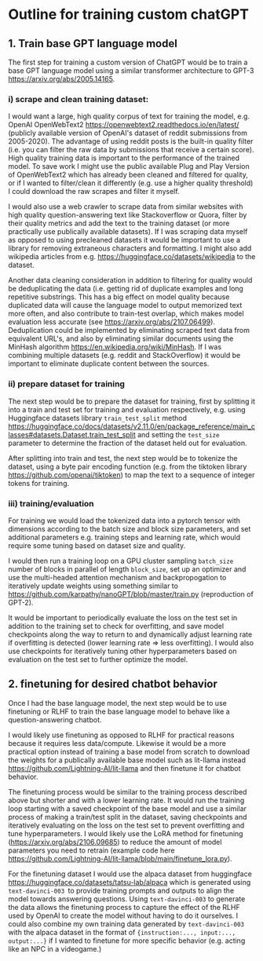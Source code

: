 # Outline for training custom chatGPT

## 1. Train base GPT language model

The first step for training a custom version of ChatGPT would be to train a base GPT language model using a similar transformer architecture to GPT-3 https://arxiv.org/abs/2005.14165.

### i) scrape and clean training dataset:

I would want a large, high quality corpus of text for training the model, e.g. OpenAI OpenWebText2 https://openwebtext2.readthedocs.io/en/latest/ (publicly available version of OpenAI's dataset of reddit submissions from 2005-2020). The advantage of using reddit posts is the built-in quality filter (i.e. you can filter the raw data by submissions that receive a certain score). High quality training data is important to the performance of the trained model. To save work I might use the public available Plug and Play Version of OpenWebText2 which has already been cleaned and filtered for quality, or if I wanted to filter/clean it differently (e.g. use a higher quality threshold) I could download the raw scrapes and filter it myself.

I would also use a web crawler to scrape data from similar websites with high quality question-answering text like Stackoverflow or Quora, filter by their quality metrics and add the text to the training dataset (or more practically use publically available datasets). If I was scraping data myself as opposed to using precleaned datasets it would be important to use a library for removing extraneous characters and formatting. I might also add wikipedia articles from e.g. https://huggingface.co/datasets/wikipedia to the dataset.

Another data cleaning consideration in addition to filtering for quality would be deduplicating the data (i.e. getting rid of duplicate examples and long repetitive substrings. This has a big effect on model quality because duplicated data will cause the language model to output memorized text more often, and also contribute to train-test overlap, which makes model evaluation less accurate (see https://arxiv.org/abs/2107.06499). Deduplication could be implemented by eliminating scraped text data from equivalent URL's, and also by eliminating similar documents using the MinHash algorithm https://en.wikipedia.org/wiki/MinHash. If I was combining multiple datasets (e.g. reddit and StackOverflow) it would be important to eliminate duplicate content between the sources.

### ii) prepare dataset for training

The next step would be to prepare the dataset for training, first by splitting it into a train and test set for training and evaluation respectively, e.g. using Huggingface datasets library ```train_test_split``` method https://huggingface.co/docs/datasets/v2.11.0/en/package_reference/main_classes#datasets.Dataset.train_test_split and setting the ```test_size ``` parameter to determine the fraction of the dataset held out for evaluation.

After splitting into train and test, the next step would be to tokenize the dataset, using a byte pair encoding function (e.g. from the tiktoken library https://github.com/openai/tiktoken) to map the text to a sequence of integer tokens for training.

### iii) training/evaluation

For training we would load the tokenized data into a pytorch tensor with dimensions according to the batch size and block size parameters, and set additional parameters e.g. training steps and learning rate, which would require some tuning based on dataset size and quality. 

I would then run a training loop on a GPU cluster sampling ```batch_size ``` number of blocks in parallel of length ```block_size```, set up an optimizer and use the multi-headed attention mechanism and backpropogation to iteratively update weights using something similar to https://github.com/karpathy/nanoGPT/blob/master/train.py (reproduction of GPT-2). 

It would be important to periodically evaluate the loss on the test set in addition to the training set to check for overfitting, and save model checkpoints along the way to return to and dynamically adjust learning rate if overfitting is detected (lower learning rate => less overfitting). I would also use checkpoints for iteratively tuning other hyperparameters based on evaluation on the test set to further optimize the model.

## 2. finetuning for desired chatbot behavior

Once I had the base language model, the next step would be to use finetuning or RLHF to train the base language model to behave like a question-answering chatbot.

I would likely use finetuning as opposed to RLHF for practical reasons because it requires less data/compute. Likewise it would be a more practical option instead of training a base model from scratch to download the weights for a publically available base model such as lit-llama instead https://github.com/Lightning-AI/lit-llama and then finetune it for chatbot behavior.

The finetuning process would be similar to the training process described above but shorter and with a lower learning rate. It would run the training loop starting with a saved checkpoint of the base model and use a similar process of making a train/test split in the dataset, saving checkpoints and iteratively evaluating on the loss on the test set to prevent overfitting and tune hyperparameters. I would likely use the LoRA method for finetuning (https://arxiv.org/abs/2106.09685) to reduce the amount of model parameters you need to retrain (example code here https://github.com/Lightning-AI/lit-llama/blob/main/finetune_lora.py). 

For the finetuning dataset I would use the alpaca dataset from huggingface https://huggingface.co/datasets/tatsu-lab/alpaca which is generated using ```text-davinci-003 ```to provide training prompts and outputs to align the model towards answering questions. Using ```text-davinci-003``` to generate the data allows the finetuning process to capture the effect of the RLHF used by OpenAI to create the model without having to do it ourselves. I could also combine my own training data generated by ```text-davinci-003``` with the alpaca dataset in the format of ```{instruction:..., input:..., output:...}``` if I wanted to finetune for more specific behavior (e.g. acting like an NPC in a videogame.)







